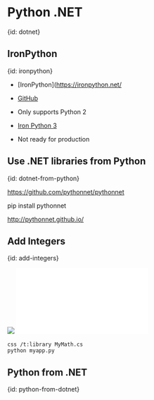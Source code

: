 # Python .NET
{id: dotnet}

## IronPython
{id: ironpython}

* [IronPython](https://ironpython.net/
* [GitHub](https://github.com/IronLanguages/ironpython2)
* Only supports Python 2

* [Iron Python 3](https://github.com/IronLanguages/ironpython3)
* Not ready for production

## Use .NET libraries from Python
{id: dotnet-from-python}


https://github.com/pythonnet/pythonnet

pip install pythonnet

http://pythonnet.github.io/

## Add Integers
{id: add-integers}

![](examples/dotnet/math/MyMath.cs)
![](examples/dotnet/math/myapp.py)

```
css /t:library MyMath.cs
python myapp.py
```

## Python from .NET
{id: python-from-dotnet}


